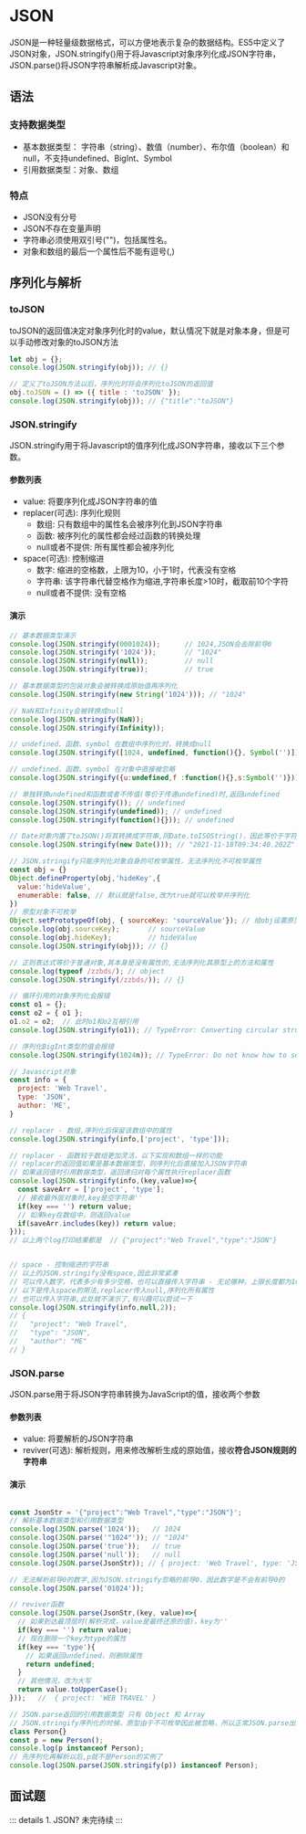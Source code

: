 # JSON
JSON是一种轻量级数据格式，可以方便地表示复杂的数据结构。ES5中定义了JSON对象，JSON.stringify()用于将Javascript对象序列化成JSON字符串，JSON.parse()将JSON字符串解析成Javascript对象。

## 语法

### 支持数据类型
  - 基本数据类型： 字符串（string）、数值（number）、布尔值（boolean）和null，不支持undefined、BigInt、Symbol
  - 引用数据类型：对象、数组

### 特点
  - JSON没有分号
  - JSON不存在变量声明
  - 字符串必须使用双引号("")，包括属性名。
  - 对象和数组的最后一个属性后不能有逗号(,)
  
## 序列化与解析

### toJSON
toJSON的返回值决定对象序列化时的value，默认情况下就是对象本身，但是可以手动修改对象的toJSON方法
```javascript
let obj = {};
console.log(JSON.stringify(obj)); // {}

// 定义了toJSON方法以后，序列化时将会序列化toJSON的返回值
obj.toJSON = () => ({ title : 'toJSON' });
console.log(JSON.stringify(obj)); // {"title":"toJSON"}
```

### JSON.stringify

JSON.stringify用于将Javascript的值序列化成JSON字符串，接收以下三个参数。

#### 参数列表
  - value: 将要序列化成JSON字符串的值
  - replacer(可选): 序列化规则
    - 数组: 只有数组中的属性名会被序列化到JSON字符串
    - 函数: 被序列化的属性都会经过函数的转换处理
    - null或者不提供: 所有属性都会被序列化
  - space(可选): 控制缩进
    - 数字: 缩进的空格数，上限为10，小于1时，代表没有空格
    - 字符串: 该字符串代替空格作为缩进,字符串长度>10时，截取前10个字符
    - null或者不提供: 没有空格


#### 演示
```javascript
// 基本数据类型演示
console.log(JSON.stringify(0001024));      // 1024,JSON会去除前导0
console.log(JSON.stringify('1024'));       // "1024"
console.log(JSON.stringify(null));         // null
console.log(JSON.stringify(true));         // true

// 基本数据类型的包装对象会被转换成原始值再序列化
console.log(JSON.stringify(new String('1024'))); // "1024"

// NaN和Infinity会被转换成null
console.log(JSON.stringify(NaN));
console.log(JSON.stringify(Infinity));

// undefined、函数、symbol 在数组中序列化时，转换成null
console.log(JSON.stringify([1024, undefined, function(){}, Symbol('')])); // [1024,null,null,null]

// undefined、函数、symbol 在对象中直接被忽略
console.log(JSON.stringify({u:undefined,f :function(){},s:Symbol('')})); // {}

// 单独转换undefined和函数或者不传值(等价于传递undefined)时,返回undefined
console.log(JSON.stringify()); // undefined
console.log(JSON.stringify(undefined)); // undefined
console.log(JSON.stringify(function(){})); // undefined

// Date对象内置了toJSON()将其转换成字符串,同Date.toISOString()，因此等价于字符串
console.log(JSON.stringify(new Date())); // "2021-11-18T09:34:40.202Z"

// JSON.stringify只能序列化对象自身的可枚举属性，无法序列化不可枚举属性
const obj = {}
Object.defineProperty(obj,'hideKey',{
  value:'hideValue',
  enumerable: false, // 默认就是false,改为true就可以枚举并序列化
})
// 原型对象不可枚举
Object.setPrototypeOf(obj, { sourceKey: 'sourceValue'}); // 给obj设置原型对象
console.log(obj.sourceKey);       // sourceValue
console.log(obj.hideKey);         // hideValue
console.log(JSON.stringify(obj)); // {}

// 正则表达式等价于普通对象,其本身是没有属性的,无法序列化其原型上的方法和属性
console.log(typeof /zzbds/); // object
console.log(JSON.stringify(/zzbds/)); // {}

// 循环引用的对象序列化会报错
const o1 = {};
const o2 = { o1 };
o1.o2 = o2;  // 此时o1和o2互相引用
console.log(JSON.stringify(o1)); // TypeError: Converting circular structure to JSON

// 序列化BigInt类型的值会报错
console.log(JSON.stringify(1024n)); // TypeError: Do not know how to serialize a BigInt

// Javascript对象
const info = {
  project: 'Web Travel',
  type: 'JSON',
  author: 'ME',
}

// replacer - 数组,序列化后保留该数组中的属性
console.log(JSON.stringify(info,['project', 'type']));

// replacer - 函数较于数组更加灵活，以下实现和数组一样的功能
// replacer的返回值如果是基本数据类型，则序列化后直接加入JSON字符串
// 如果返回值时引用数据类型，返回递归对每个属性执行replacer函数
console.log(JSON.stringify(info,(key,value)=>{
  const saveArr = ['project', 'type'];
  // 接收最外层对象时,key是空字符串''
  if(key === '') return value;
  // 如果key在数组中，则返回value
  if(saveArr.includes(key)) return value;
}));
// 以上两个log打印结果都是  // {"project":"Web Travel","type":"JSON"}


// space - 控制缩进的字符串
// 以上的JSON.stringify没有space,因此非常紧凑
// 可以传入数字，代表多少有多少空格，也可以直接传入字符串 - 无论哪种，上限长度都为10,超出会被截取
// 以下是传入space的用法,replacer传入null,序列化所有属性
// 也可以传入字符串,此处就不演示了,有兴趣可以尝试一下
console.log(JSON.stringify(info,null,2));
// {
//   "project": "Web Travel",
//   "type": "JSON",
//   "author": "ME"
// }
```


### JSON.parse

JSON.parse用于将JSON字符串转换为JavaScript的值，接收两个参数

#### 参数列表
  - value: 将要解析的JSON字符串
  - reviver(可选): 解析规则，用来修改解析生成的原始值，接收**符合JSON规则的字符串**

#### 演示
```javascript

const JsonStr = '{"project":"Web Travel","type":"JSON"}';
// 解析基本数据类型和引用数据类型
console.log(JSON.parse('1024'));   // 1024
console.log(JSON.parse('"1024"')); // "1024"
console.log(JSON.parse('true'));   // true
console.log(JSON.parse('null'));   // null
console.log(JSON.parse(JsonStr)); // { project: 'Web Travel', type: 'JSON' }

// 无法解析前导0的数字,因为JSON.stringify忽略的前导0，因此数字是不会有前导0的
console.log(JSON.parse('01024'));

// reviver函数
console.log(JSON.parse(JsonStr,(key, value)=>{
  // 如果到达最顶层时(解析完成，value是最终还原的值)，key为''
  if(key === '') return value;
  // 现在删除一个key为type的属性
  if(key === 'type'){
    // 如果返回undefined，则删除属性
    return undefined;
  }
  // 其他情况，改为大写
  return value.toUpperCase();
}));   //  { project: 'WEB TRAVEL' }

// JSON.parse返回的引用数据类型 只有 Object 和 Array
// JSON.stringify序列化的时候，原型由于不可枚举因此被忽略，所以正常JSON.parse出来的话只会是Object或者Array
class Person{}
const p = new Person();
console.log(p instanceof Person);
// 先序列化再解析以后,p就不是Person的实例了
console.log(JSON.parse(JSON.stringify(p)) instanceof Person);

```

## 面试题
::: details 1. JSON?
未完待续
:::